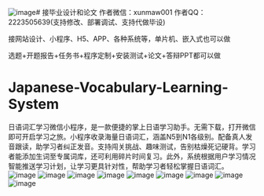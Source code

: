 ![image](https://github.com/user-attachments/assets/575dccfc-e22a-4b46-892d-6889c1fbda99)# 接毕业设计和论文
作者微信：xunmaw001  作者QQ：2223505639(支持修改、部署调试、支持代做毕设)

接网站设计、小程序、H5、APP、各种系统等，单片机、嵌入式也可以做

选题+开题报告+任务书+程序定制+安装测试+论文+答辩PPT都可以做
# Japanese-Vocabulary-Learning-System
日语词汇学习微信小程序，是一款便捷的掌上日语学习助手。无需下载，打开微信即可开启学习之旅。小程序收录海量日语词汇，涵盖N5到N1各级别。配备真人发音跟读，助学习者纠正发音。支持闯关挑战、趣味测试，告别枯燥死记硬背。学习者能添加生词至专属词库，还可利用碎片时间复习。此外，系统根据用户学习情况智能推送学习计划，让学习更具针对性，帮助学习者轻松掌握日语词汇。 
![image](https://github.com/user-attachments/assets/9bc60062-ef63-4365-a217-6e85eeda65fc)
![image](https://github.com/user-attachments/assets/e087289d-cc86-4814-8c63-6fea233cc391)
![image](https://github.com/user-attachments/assets/ea1888d2-e6cf-4bd8-ba45-5fdd951fa6b4)
![image](https://github.com/user-attachments/assets/9cb126fd-2437-4d2f-a79f-43b6d2e4d690)
![image](https://github.com/user-attachments/assets/ad2b561c-422e-4c84-a566-851afb35a405)
![image](https://github.com/user-attachments/assets/a1f34e46-9596-4014-ae27-2a398f9742e7)
![image](https://github.com/user-attachments/assets/d01fca91-5a5a-448d-b059-227638d2791d)
![image](https://github.com/user-attachments/assets/c770457a-26f4-4ba0-835e-7f5cc89885b9)
![image](https://github.com/user-attachments/assets/2251bd9e-238b-4e9c-baca-f64c070a5e87)
